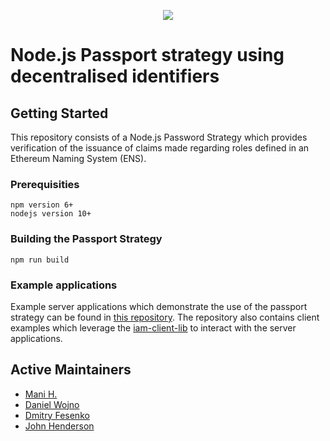 <p align="center">
  <img src="https://github.com/energywebfoundation/passport-did-auth/actions/workflows/deploy.yml/badge.svg" />
</p>

# Node.js Passport strategy using decentralised identifiers

## Getting Started

This repository consists of a Node.js Password Strategy which provides verification of the issuance of claims made regarding roles defined in an Ethereum Naming System (ENS).

### Prerequisities

```
npm version 6+
nodejs version 10+
```

### Building the Passport Strategy

```
npm run build
```

### Example applications

Example server applications which demonstrate the use of the passport strategy can be found in [this repository](https://github.com/energywebfoundation/iam-client-examples).
The repository also contains client examples which leverage the [iam-client-lib](https://github.com/energywebfoundation/iam-client-lib/) to interact with the server applications.

## Active Maintainers

- [Mani H.](https://github.com/manihagh>)
- [Daniel Wojno](https://github.com/dwojno>)
- [Dmitry Fesenko](https://github.com/JGiter)
- [John Henderson](https://github.com/jrhender)
